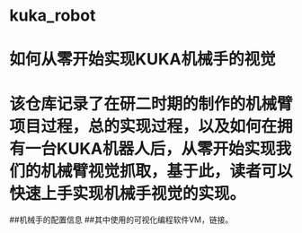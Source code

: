 # kuka_robot
# 如何从零开始实现KUKA机械手的视觉
# 该仓库记录了在研二时期的制作的机械臂项目过程，总的实现过程，以及如何在拥有一台KUKA机器人后，从零开始实现我们的机械臂视觉抓取，基于此，读者可以快速上手实现机械手视觉的实现。

##机械手的配置信息
##其中使用的可视化编程软件VM，链接。
